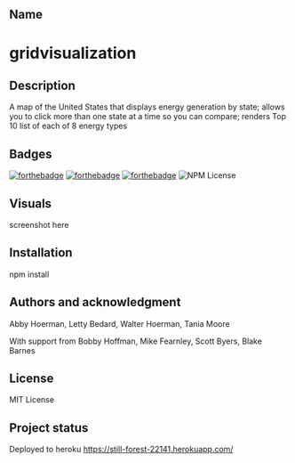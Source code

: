 
## Name

# gridvisualization

## Description

A map of the United States that displays energy generation by state; allows you to click more than one state at a time so you can compare; renders Top 10 list of each of 8 energy types

## Badges

[![forthebadge](https://forthebadge.com/images/badges/powered-by-electricity.svg)](https://forthebadge.com)
[![forthebadge](https://forthebadge.com/images/badges/uses-html.svg)](https://forthebadge.com)
[![forthebadge](https://forthebadge.com/images/badges/built-with-science.svg)](https://forthebadge.com)
![NPM License](https://img.shields.io/npm/l/:REACT)

## Visuals
screenshot here

## Installation

npm install


## Authors and acknowledgment
Abby Hoerman, Letty Bedard, Walter Hoerman, Tania Moore

With support from Bobby Hoffman, Mike Fearnley, Scott Byers, Blake Barnes

## License
MIT License

## Project status
Deployed to heroku
https://still-forest-22141.herokuapp.com/

